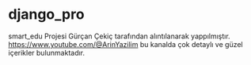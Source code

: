 # django_pro
smart_edu Projesi Gürçan Çekiç tarafından alıntılanarak yappılmıştır. https://www.youtube.com/@ArinYazilim bu kanalda çok detaylı ve güzel içerikler bulunmaktadır.
